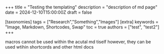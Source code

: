 +++
title = "Testing the templating"
description = "description of md page"
date = 2024-12-10T15:00:00Z
draft = false

[taxonomies]
tags = ["Research","Something","Images"]
[extra]
keywords = "Image, Markdown, Shortcodes, Swap"
toc = true
authors = ["test", "test2"]
+++

macros cannot be used within the acutal md tiself
however, they can be used wtihin shortcords and other html docs
